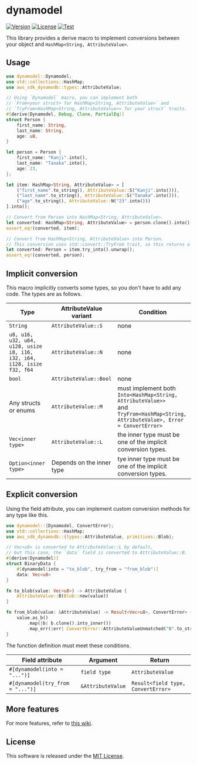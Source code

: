 # dynamodel

[![Version](https://img.shields.io/crates/v/dynamodel)](https://crates.io/crates/dynamodel)
[![License](https://img.shields.io/crates/l/dynamodel)](LICENSE)
[![Test](https://img.shields.io/github/actions/workflow/status/kaicoh/dynamodel/test.yml)](https://github.com/kaicoh/dynamodel/actions/workflows/ci.yml)

This library provides a derive macro to implement conversions between your object and `HashMap<String, AttributeValue>`.

## Usage

```rust
use dynamodel::Dynamodel;
use std::collections::HashMap;
use aws_sdk_dynamodb::types::AttributeValue;

// Using `Dynamodel` macro, you can implement both
// `From<your struct> for HashMap<String, AttributeValue>` and
// `TryFrom<HashMap<String, AttributeValue>> for your struct` traits.
#[derive(Dynamodel, Debug, Clone, PartialEq)]
struct Person {
    first_name: String,
    last_name: String,
    age: u8,
}

let person = Person {
    first_name: "Kanji".into(),
    last_name: "Tanaka".into(),
    age: 23,
};

let item: HashMap<String, AttributeValue> = [
    ("first_name".to_string(), AttributeValue::S("Kanji".into())),
    ("last_name".to_string(), AttributeValue::S("Tanaka".into())),
    ("age".to_string(), AttributeValue::N("23".into()))
].into();

// Convert from Person into HashMap<String, AttributeValue>.
let converted: HashMap<String, AttributeValue> = person.clone().into();
assert_eq!(converted, item);

// Convert from HashMap<String, AttributeValue> into Person.
// This conversion uses std::convert::TryFrom trait, so this returns a Result.
let converted: Person = item.try_into().unwrap();
assert_eq!(converted, person);
```

## Implicit conversion

This macro implicitly converts some types, so you don't have to add any code. The types are as follows.

| Type | AttributeValue variant | Condition |
|---|---|---|
| `String` | `AttributeValue::S` | none |
| `u8, u16, u32, u64, u128, usize`<br>`i8, i16, i32, i64, i128, isize`<br>`f32, f64` | `AttributeValue::N` | none |
| `bool` | `AttributeValue::Bool` | none |
| Any structs or enums | `AttributeValue::M` | must implement both<br>`Into<HashMap<String, AttributeValue>>`<br>and<br>`TryFrom<HashMap<String, AttributeValue>, Error = ConvertError>` |
| `Vec<inner type>` | `AttributeValue::L` | the inner type must be one of the implicit conversion types. |
| `Option<inner type>` | Depends on the inner type | tye inner type must be one of the implicit conversion types. |

## Explicit conversion

Using the field attribute, you can implement custom conversion methods for any type like this.

```rust
use dynamodel::{Dynamodel, ConvertError};
use std::collections::HashMap;
use aws_sdk_dynamodb::{types::AttributeValue, primitives::Blob};

// Vec<u8> is converted to AttributeValue::L by default,
// but this case, the `data` field is converted to AttributeValue::B.
#[derive(Dynamodel)]
struct BinaryData {
    #[dynamodel(into = "to_blob", try_from = "from_blob")]
    data: Vec<u8>
}

fn to_blob(value: Vec<u8>) -> AttributeValue {
    AttributeValue::B(Blob::new(value))
}

fn from_blob(value: &AttributeValue) -> Result<Vec<u8>, ConvertError> {
    value.as_b()
        .map(|b| b.clone().into_inner())
        .map_err(|err| ConvertError::AttributeValueUnmatched("B".to_string(), err.clone()))
}
```

The function definition must meet these conditions.

| Field attribute | Argument | Return |
|---|---|---|
| `#[dynamodel(into = "...")]`| `field type` | `AttributeValue` |
| `#[dynamodel(try_from = "...")]` | `&AttributeValue` | `Result<field type, ConvertError>` |

## More features

For more features, refer to [this wiki](https://github.com/kaicoh/dynamodel/wiki).

## License

This software is released under the [MIT License](LICENSE).
